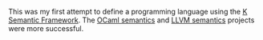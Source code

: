 This was my first attempt to define a programming language using the [K Semantic Framework](http://k-framework.org).
The [OCaml semantics](https://github.com/davidlazar/ocaml-semantics) and
[LLVM semantics](https://github.com/davidlazar/llvm-semantics/) projects were more successful.
